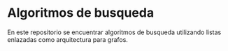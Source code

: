 # Algoritmos de busqueda
En este repositorio se encuentrar algoritmos de busqueda utilizando listas enlazadas como arquitectura para grafos.
